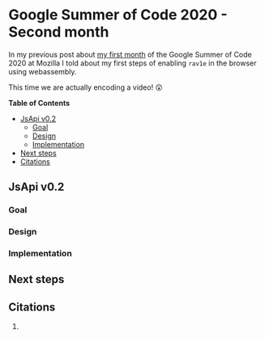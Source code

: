 # Google Summer of Code 2020 - Second month

In my previous post about [my first month]() of the Google Summer of Code 2020 at Mozilla I told about my first steps of enabling `rav1e` in the browser using webassembly.

This time we are actually encoding a video! 😲

**Table of Contents**
- [JsApi v0.2](#jsapi-v02)
  - [Goal](#goal)
  - [Design](#design)
  - [Implementation](#implementation)
- [Next steps](#next-steps)
- [Citations](#citations)

## JsApi v0.2

### Goal

### Design

### Implementation

## Next steps

## Citations
1. 